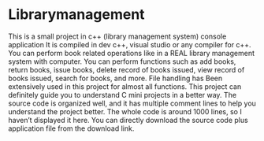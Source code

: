 # Librarymanagement
This is a small project in c++ (library management system)
console application 
It is compiled in dev c++, visual studio or any compiler for c++.
You can perform book related operations like in a REAL library management system with computer.
You can perform functions such as add books, return books, issue books, delete record of books issued, view record of books issued, search for books, and more. File handling has Been extensively used in this project for almost all functions. 
This project can definitely guide you to understand C mini projects in a better way.
The source code is organized well, and it has multiple comment lines to help you understand the project better. 
The whole code is around 1000 lines, so I haven’t displayed it here.
You can directly download the source code plus application file from the download link.
